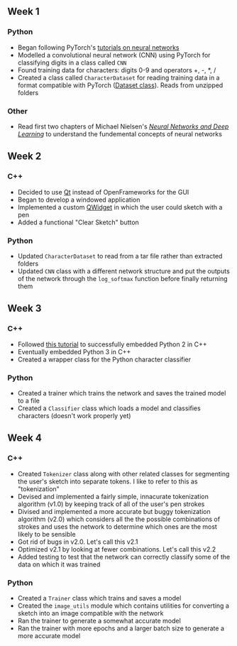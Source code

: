 ## Week 1
### Python
- Began following PyTorch's [tutorials on neural networks](https://pytorch.org/tutorials/beginner/blitz/neural_networks_tutorial.html#sphx-glr-beginner-blitz-neural-networks-tutorial-py)
- Modelled a convolutional neural network (CNN) using PyTorch for classifying digits in a class called `CNN`
- Found training data for characters: digits 0-9 and operators +, -, *, /
- Created a class called `CharacterDataset` for reading training data in a format compatible with PyTorch ([Dataset class](https://pytorch.org/docs/stable/data.html#torch.utils.data.Dataset)). Reads from unzipped folders
### Other
- Read first two chapters of Michael Nielsen's [_Neural Networks and Deep Learning_](http://neuralnetworksanddeeplearning.com/) to understand the fundemental concepts of neural networks

## Week 2
### C++
- Decided to use [Qt](https://www.qt.io/) instead of OpenFrameworks for the GUI
- Began to develop a windowed application 
- Implemented a custom [QWidget](http://doc.qt.io/qt-5/qwidget.html) in which the user could sketch with a pen
- Added a functional "Clear Sketch" button
### Python
- Updated `CharacterDataset` to read from a tar file rather than extracted folders
- Updated `CNN` class with a different network structure and put the outputs of the network through the `log_softmax` function before finally returning them

## Week 3
### C++
- Followed [this tutorial](https://docs.python.org/3/extending/embedding.html) to successfully embedded Python 2 in C++
- Eventually embedded Python 3 in C++
- Created a wrapper class for the Python character classifier

### Python
- Created a trainer which trains the network and saves the trained model to a file
- Created a `Classifier` class which loads a model and classifies characters (doesn't work properly yet)

## Week 4
### C++
- Created `Tokenizer` class along with other related classes for segmenting the user's sketch into separate tokens. I like to refer to this as "tokenization"
- Devised and implemented a fairly simple, innacurate tokenization algorithm (v1.0) by keeping track of all of the user's pen strokes
- Divised and implemented a more accurate but buggy tokenization algorithm (v2.0) which considers all the the possible combinations of strokes and uses the network to determine which ones are the most likely to be sensible
- Got rid of bugs in v2.0. Let's call this v2.1
- Optimized v2.1 by looking at fewer combinations. Let's call this v2.2
- Added testing to test that the network can correctly classify some of the data on which it was trained

### Python
- Created a `Trainer` class which trains and saves a model
- Created the `image_utils` module which contains utilities for converting a sketch into an image compatible with the network
- Ran the trainer to generate a somewhat accurate model
- Ran the trainer with more epochs and a larger batch size to generate a more accurate model